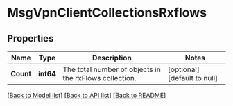 # MsgVpnClientCollectionsRxflows

## Properties
Name | Type | Description | Notes
------------ | ------------- | ------------- | -------------
**Count** | **int64** | The total number of objects in the rxFlows collection. | [optional] [default to null]

[[Back to Model list]](../README.md#documentation-for-models) [[Back to API list]](../README.md#documentation-for-api-endpoints) [[Back to README]](../README.md)

